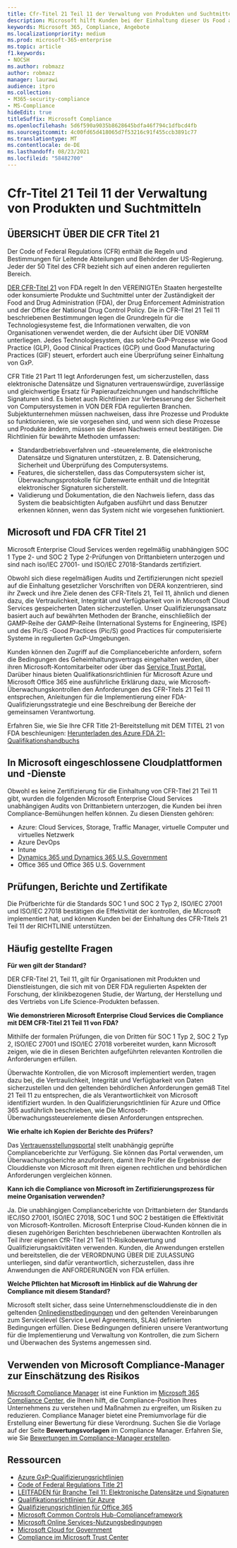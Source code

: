 ```yaml
---
title: Cfr-Titel 21 Teil 11 der Verwaltung von Produkten und Suchtmitteln
description: Microsoft hilft Kunden bei der Einhaltung dieser Us Food and Drug Administration-Bestimmungen.
keywords: Microsoft 365, Compliance, Angebote
ms.localizationpriority: medium
ms.prod: microsoft-365-enterprise
ms.topic: article
f1.keywords:
- NOCSH
ms.author: robmazz
author: robmazz
manager: laurawi
audience: itpro
ms.collection:
- M365-security-compliance
- MS-Compliance
hideEdit: true
titleSuffix: Microsoft Compliance
ms.openlocfilehash: 5d6f590a9035b8628645bdfa46f794c1dfbcd4fb
ms.sourcegitcommit: 4c00fd65d418065d7f53216c91f455ccb3891c77
ms.translationtype: MT
ms.contentlocale: de-DE
ms.lasthandoff: 08/23/2021
ms.locfileid: "58482700"
---
```

# <a name="food-and-drug-administration-cfr-title-21-part-11"></a>Cfr-Titel 21 Teil 11 der Verwaltung von Produkten und Suchtmitteln

## <a name="fda-cfr-title-21-overview"></a>ÜBERSICHT ÜBER DIE CFR Titel 21

Der Code of Federal Regulations (CFR) enthält die Regeln und Bestimmungen für Leitende Abteilungen und Behörden der US-Regierung. Jeder der 50 Titel des CFR bezieht sich auf einen anderen regulierten Bereich.

[DER CFR-Titel 21](https://aka.ms/FDA-CFR) von FDA regelt In den VEREINIGTEn Staaten hergestellte oder konsumierte Produkte und Suchtmittel unter der Zuständigkeit der Food and Drug Administration (FDA), der Drug Enforcement Administration und der Office der National Drug Control Policy. Die in CFR-Titel 21 Teil 11 beschriebenen Bestimmungen legen die Grundregeln für die Technologiesysteme fest, die Informationen verwalten, die von Organisationen verwendet werden, die der Aufsicht über DIE VONRM unterliegen. Jedes Technologiesystem, das solche GxP-Prozesse wie Good Practice (GLP), Good Clinical Practices (GCP) und Good Manufacturing Practices (GIF) steuert, erfordert auch eine Überprüfung seiner Einhaltung von GxP.

CFR Title 21 Part 11 legt Anforderungen fest, um sicherzustellen, dass elektronische Datensätze und Signaturen vertrauenswürdige, zuverlässige und gleichwertige Ersatz für Papieraufzeichnungen und handschriftliche Signaturen sind. Es bietet auch Richtlinien zur Verbesserung der Sicherheit von Computersystemen in VON DER FDA regulierten Branchen. Subjektunternehmen müssen nachweisen, dass ihre Prozesse und Produkte so funktionieren, wie sie vorgesehen sind, und wenn sich diese Prozesse und Produkte ändern, müssen sie diesen Nachweis erneut bestätigen. Die Richtlinien für bewährte Methoden umfassen:

- Standardbetriebsverfahren und -steuerelemente, die elektronische Datensätze und Signaturen unterstützen, z. B. Datensicherung, Sicherheit und Überprüfung des Computersystems.
- Features, die sicherstellen, dass das Computersystem sicher ist, Überwachungsprotokolle für Datenwerte enthält und die Integrität elektronischer Signaturen sicherstellt.
- Validierung und Dokumentation, die den Nachweis liefern, dass das System die beabsichtigten Aufgaben ausführt und dass Benutzer erkennen können, wenn das System nicht wie vorgesehen funktioniert.

## <a name="microsoft-and-fda-cfr-title-21"></a>Microsoft und FDA CFR Titel 21

Microsoft Enterprise Cloud Services werden regelmäßig unabhängigen SOC 1 Type 2- und SOC 2 Type 2-Prüfungen von Drittanbietern unterzogen und sind nach iso/IEC 27001- und ISO/IEC 27018-Standards zertifiziert.

Obwohl sich diese regelmäßigen Audits und Zertifizierungen nicht speziell auf die Einhaltung gesetzlicher Vorschriften von DERA konzentrieren, sind ihr Zweck und ihre Ziele denen des CFR-Titels 21, Teil 11, ähnlich und dienen dazu, die Vertraulichkeit, Integrität und Verfügbarkeit von in Microsoft Cloud Services gespeicherten Daten sicherzustellen. Unser Qualifizierungsansatz basiert auch auf bewährten Methoden der Branche, einschließlich der GAMP-Reihe der GAMP-Reihe (International Systems for Engineering, ISPE) und des Pic/S -Good Practices (Pic/S) good Practices für computerisierte Systeme in regulierten GxP-Umgebungen.

Kunden können den Zugriff auf die Complianceberichte anfordern, sofern die Bedingungen des Geheimhaltungsvertrags eingehalten werden, über ihren Microsoft-Kontomitarbeiter oder über das [Service Trust Portal.](https://aka.ms/stphelp) Darüber hinaus bieten Qualifikationsrichtlinien für Microsoft Azure und Microsoft Office 365 eine ausführliche Erklärung dazu, wie Microsoft-Überwachungskontrollen den Anforderungen des CFR-Titels 21 Teil 11 entsprechen, Anleitungen für die Implementierung einer FDA-Qualifizierungsstrategie und eine Beschreibung der Bereiche der gemeinsamen Verantwortung.

Erfahren Sie, wie Sie Ihre CFR Title 21-Bereitstellung mit DEM TITEL 21 von FDA beschleunigen: [Herunterladen des Azure FDA 21-Qualifikationshandbuchs](https://go.microsoft.com/fwlink/p/?linkid=2086604)

## <a name="microsoft-in-scope-cloud-platforms--services"></a>In Microsoft eingeschlossene Cloudplattformen und -Dienste

Obwohl es keine Zertifizierung für die Einhaltung von CFR-Titel 21 Teil 11 gibt, wurden die folgenden Microsoft Enterprise Cloud Services unabhängigen Audits von Drittanbietern unterzogen, die Kunden bei ihren Compliance-Bemühungen helfen können. Zu diesen Diensten gehören:

- Azure: Cloud Services, Storage, Traffic Manager, virtuelle Computer und virtuelles Netzwerk
- Azure DevOps
- Intune
- [Dynamics 365 und Dynamics 365 U.S. Government](https://aka.ms/d365-compliance-list)
- Office 365 und Office 365 U.S. Government

## <a name="audits-reports-and-certificates"></a>Prüfungen, Berichte und Zertifikate

Die Prüfberichte für die Standards SOC 1 und SOC 2 Typ 2, ISO/IEC 27001 und ISO/IEC 27018 bestätigen die Effektivität der kontrollen, die Microsoft implementiert hat, und können Kunden bei der Einhaltung des CFR-Titels 21 Teil 11 der RICHTLINIE unterstützen.

## <a name="frequently-asked-questions"></a>Häufig gestellte Fragen

**Für wen gilt der Standard?**

DER CFR-Titel 21, Teil 11, gilt für Organisationen mit Produkten und Dienstleistungen, die sich mit von DER FDA regulierten Aspekten der Forschung, der klinikbezogenen Studie, der Wartung, der Herstellung und des Vertriebs von Life Science-Produkten befassen.

**Wie demonstrieren Microsoft Enterprise Cloud Services die Compliance mit DEM CFR-Titel 21 Teil 11 von FDA?**

Mithilfe der formalen Prüfungen, die von Dritten für SOC 1 Typ 2, SOC 2 Typ 2, ISO/IEC 27001 und ISO/IEC 27018 vorbereitet wurden, kann Microsoft zeigen, wie die in diesen Berichten aufgeführten relevanten Kontrollen die Anforderungen erfüllen.

Überwachte Kontrollen, die von Microsoft implementiert werden, tragen dazu bei, die Vertraulichkeit, Integrität und Verfügbarkeit von Daten sicherzustellen und den geltenden behördlichen Anforderungen gemäß Titel 21 Teil 11 zu entsprechen, die als Verantwortlichkeit von Microsoft identifiziert wurden. In den Qualifizierungsrichtlinien für Azure und Office 365 ausführlich beschrieben, wie Die Microsoft-Überwachungssteuerelemente diesen Anforderungen entsprechen.

**Wie erhalte ich Kopien der Berichte des Prüfers?**

Das [Vertrauensstellungsportal](https://aka.ms/stphelp) stellt unabhängig geprüfte Complianceberichte zur Verfügung. Sie können das Portal verwenden, um Überwachungsberichte anzufordern, damit Ihre Prüfer die Ergebnisse der Clouddienste von Microsoft mit Ihren eigenen rechtlichen und behördlichen Anforderungen vergleichen können.

**Kann ich die Compliance von Microsoft im Zertifizierungsprozess für meine Organisation verwenden?**

Ja. Die unabhängigen Complianceberichte von Drittanbietern der Standards IEC/ISO 27001, ISO/IEC 27018, SOC 1 und SOC 2 bestätigen die Effektivität von Microsoft-Kontrollen. Microsoft Enterprise Cloud-Kunden können die in diesen zugehörigen Berichten beschriebenen überwachten Kontrollen als Teil ihrer eigenen CfR-Titel 21 Teil 11-Risikobewertung und Qualifizierungsaktivitäten verwenden. Kunden, die Anwendungen erstellen und bereitstellen, die der VERORDNUNG ÜBER DIE ZULASSUNG unterliegen, sind dafür verantwortlich, sicherzustellen, dass ihre Anwendungen die ANFORDERUNGEN von FDA erfüllen.

**Welche Pflichten hat Microsoft im Hinblick auf die Wahrung der Compliance mit diesem Standard?**

Microsoft stellt sicher, dass seine Unternehmensclouddienste die in den geltenden [Onlinedienstbedingungen](https://www.microsoftvolumelicensing.com/DocumentSearch.aspx?Mode=3&DocumentTypeId=31) und den geltenden Vereinbarungen zum Servicelevel (Service Level Agreements, SLAs) definierten Bedingungen erfüllen. Diese Bedingungen definieren unsere Verantwortung für die Implementierung und Verwaltung von Kontrollen, die zum Sichern und Überwachen des Systems angemessen sind.

## <a name="use-microsoft-compliance-manager-to-assess-your-risk"></a>Verwenden von Microsoft Compliance-Manager zur Einschätzung des Risikos

[Microsoft Compliance Manager](/microsoft-365/compliance/compliance-manager) ist eine Funktion im [Microsoft 365 Compliance Center](/microsoft-365/compliance/microsoft-365-compliance-center), die Ihnen hilft, die Compliance-Position Ihres Unternehmens zu verstehen und Maßnahmen zu ergreifen, um Risiken zu reduzieren. Compliance Manager bietet eine Premiumvorlage für die Erstellung einer Bewertung für diese Verordnung. Suchen Sie die Vorlage auf der Seite **Bewertungsvorlagen** im Compliance Manager. Erfahren Sie, wie Sie [Bewertungen im Compliance-Manager erstellen](/microsoft-365/compliance/compliance-manager-assessments).

## <a name="resources"></a>Ressourcen

- [Azure GxP-Qualifizierungsrichtlinien](https://aka.ms/gxpcompliance)
- [Code of Federal Regulations Title 21](https://aka.ms/FDA-CFR)
- [LEITFADEN für Branche Teil 11: Elektronische Datensätze und Signaturen](https://www.fda.gov/RegulatoryInformation/Guidances/ucm125067.htm)
- [Qualifikationsrichtlinien für Azure](https://aka.ms/azurefda21cfrpart11qualguide)
- [Qualifizierungsrichtlinien für Office 365](https://aka.ms/o365-qualification-guideline)
- [Microsoft Common Controls Hub-Complianceframework](https://www.microsoft.com/trust-center/compliance/compliance-overview)
- [Microsoft Online Services-Nutzungsbedingungen](https://aka.ms/Online-Services-Terms)
- [Microsoft Cloud for Government](https://aka.ms/govt-cloud)
- [Compliance im Microsoft Trust Center](https://www.microsoft.com/trust-center/compliance/compliance-overview)
